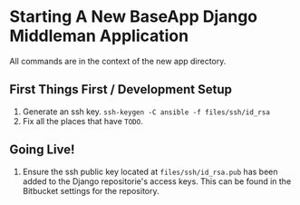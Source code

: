 # Starting A New BaseApp Django Middleman Application

All commands are in the context of the new app directory.

## First Things First / Development Setup

1. Generate an ssh key. `ssh-keygen -C ansible -f files/ssh/id_rsa`
2. Fix all the places that have `TODO`.

## Going Live!

1. Ensure the ssh public key located at `files/ssh/id_rsa.pub` has been added to
   the Django repositorie's access keys.  This can be found in the Bitbucket settings
   for the repository.
